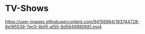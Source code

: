 # TV-Shows




https://user-images.githubusercontent.com/94156864/183744728-8e195539-7ec0-4bf9-af55-8d5949990681.mp4

